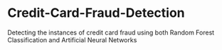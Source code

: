 # Credit-Card-Fraud-Detection
Detecting the instances of credit card fraud using both Random Forest Classification and Artificial Neural Networks
